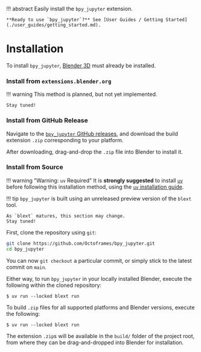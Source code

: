 !!! abstract
	Easily install the `bpy_jupyter` extension.

	**Ready to use `bpy_jupyter`?** See [User Guides / Getting Started](./user_guides/getting_started.md).

# Installation
To install `bpy_jupyter`, [Blender 3D](https://www.blender.org/) must already be installed.

### Install from `extensions.blender.org`
!!! warning
	This method is planned, but not yet implemented.

	Stay tuned!

### Install from GitHub Release
Navigate to the [`bpy_jupyter` GitHub releases](https://github.com/Octoframes/bpy_jupyter/releases), and download the build extension `.zip` corresponding to your platform.

After downloading, drag-and-drop the `.zip` file into Blender to install it.

### Install from Source
!!! warning "Warning: `uv` Required"
	It is **strongly suggested** to install [`uv`](https://docs.astral.sh/uv/) before following this installation method, using the [`uv` installation guide](https://docs.astral.sh/uv/getting-started/installation/).

!!! tip
	`bpy_jupyter` is built using an unreleased preview version of the `blext` tool.

	As `blext` matures, this section may change.
	Stay tuned!

First, clone the repository using `git`:
```bash
git clone https://github.com/Octoframes/bpy_jupyter.git
cd bpy_jupyter
```

You can now `git checkout` a particular commit, or simply stick to the latest commit on `main`.

Either way, to run `bpy_jupyter` in your locally installed Blender, execute the following within the cloned repository:
```
$ uv run --locked blext run
```

To build `.zip` files for all supported platforms and Blender versions, execute the following:
```
$ uv run --locked blext run
```

The extension `.zip`s will be available in the `build/` folder of the project root, from where they can be drag-and-dropped into Blender for installation.
